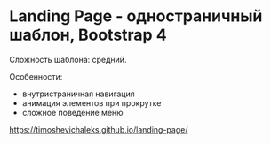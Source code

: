 # Landing Page - одностраничный шаблон, Bootstrap 4

Сложность шаблона: средний.

Особенности:
* внутристраничная навигация
* анимация элементов при прокрутке
* сложное поведение меню


https://timoshevichaleks.github.io/landing-page/

